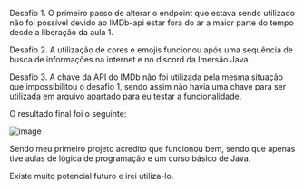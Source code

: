 
Desafio 1. O primeiro passo de alterar o endpoint que estava sendo utilizado não foi possível devido ao IMDb-api estar fora do ar a maior parte do tempo desde a liberação da aula 1.

Desafio 2. A utilização de cores e emojis funcionou após uma sequência de busca de informações na internet e no discord da Imersão Java.

Desafio 3. A chave da API do IMDb não foi utilizada pela mesma situação que impossibilitou o desafio 1, sendo assim não havia uma chave para ser utilizada em arquivo apartado para eu testar a funcionalidade.



O resultado final foi o seguinte:

![image](https://user-images.githubusercontent.com/109612541/179855563-036d8fc5-b80e-4a24-ab16-c20783d1061c.png)


Sendo meu primeiro projeto acredito que funcionou bem, sendo que apenas tive aulas de lógica de programação e um curso básico de Java.

Existe muito potencial futuro e irei utiliza-lo.
